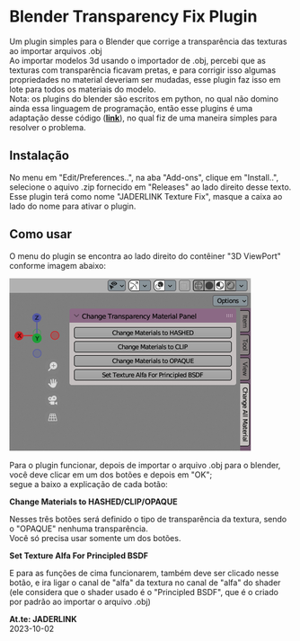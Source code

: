 # Blender Transparency Fix Plugin

Um plugin simples para o Blender que corrige a transparência das texturas ao importar arquivos .obj
<br> Ao importar modelos 3d usando o importador de .obj, percebi que as texturas com transparência ficavam pretas, e para corrigir isso algumas propriedades no material deveriam ser mudadas, esse plugin faz isso em lote para todos os materiais do modelo.
<br> Nota: os plugins do blender são escritos em python, no qual não domino ainda essa linguagem de programação, então esse plugins é uma adaptação desse código (**[link](https://blender.stackexchange.com/questions/220490/changing-default-blend-mode-settings-for-materials)**), no qual fiz de uma maneira simples para resolver o problema.


Instalação
----------
No menu em "Edit/Preferences..", na aba "Add-ons", clique em "Install..", selecione o aquivo .zip fornecido em "Releases" ao lado direito desse texto.
<br> Esse plugin terá como nome "JADERLINK Texture Fix", masque a caixa ao lado do nome para ativar o plugin.


Como usar
---------
O menu do plugin se encontra ao lado direito do contêiner "3D ViewPort" conforme imagem abaixo:

![menu](menu.png)

Para o plugin funcionar, depois de importar o arquivo .obj para o blender, você deve clicar em um dos botões e depois em "OK";
<br> segue a baixo a explicação de cada botão:

**Change Materials to HASHED/CLIP/OPAQUE**

Nesses três botões será definido o tipo de transparência da textura, sendo o "OPAQUE" nenhuma transparência.
<br> Você só precisa usar somente um dos botões.

**Set Texture Alfa For Principled BSDF**

E para as funções de cima funcionarem, também deve ser clicado nesse botão, e ira ligar o canal de "alfa" da textura no canal de "alfa" do shader (ele considera que o shader usado é o "Principled BSDF", que é o criado por padrão ao importar o arquivo .obj)


**At.te: JADERLINK**
<br>2023-10-02
